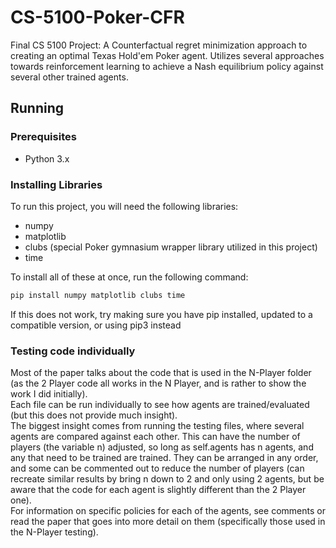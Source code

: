 # CS-5100-Poker-CFR
Final CS 5100 Project: A Counterfactual regret minimization approach to creating an optimal Texas Hold'em Poker agent. Utilizes several approaches towards reinforcement learning to achieve a Nash equilibrium policy against several other trained agents.

## Running

### Prerequisites
- Python 3.x

### Installing Libraries
To run this project, you will need the following libraries:  
- numpy
- matplotlib
- clubs (special Poker gymnasium wrapper library utilized in this project)
- time

To install all of these at once, run the following command:

```bash
pip install numpy matplotlib clubs time
```

If this does not work, try making sure you have pip installed, updated to a compatible version, or using pip3 instead

### Testing code individually
Most of the paper talks about the code that is used in the N-Player folder (as the 2 Player code all works in the N Player, and is rather to show the work I did initially).<br>
Each file can be run individually to see how agents are trained/evaluated (but this does not provide much insight).<br>
The biggest insight comes from running the testing files, where several agents are compared against each other. This can have the number of players (the variable n) adjusted, so long as self.agents has n agents, and any that need to be trained are trained.
They can be arranged in any order, and some can be commented out to reduce the number of players (can recreate similar results by bring n down to 2 and only using 2 agents, but be aware that the code for each agent is slightly different than the 2 Player one).<br>
For information on specific policies for each of the agents, see comments or read the paper that goes into more detail on them (specifically those used in the N-Player testing).
